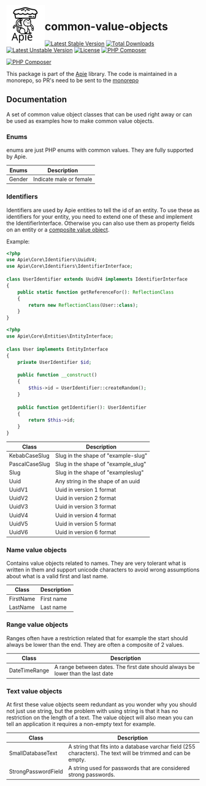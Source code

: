 <img src="https://raw.githubusercontent.com/apie-lib/apie-lib-monorepo/main/docs/apie-logo.svg" width="100px" align="left" />
<h1>common-value-objects</h1>






 [![Latest Stable Version](https://poser.pugx.org/apie/common-value-objects/v)](https://packagist.org/packages/apie/common-value-objects) [![Total Downloads](https://poser.pugx.org/apie/common-value-objects/downloads)](https://packagist.org/packages/apie/common-value-objects) [![Latest Unstable Version](https://poser.pugx.org/apie/common-value-objects/v/unstable)](https://packagist.org/packages/apie/common-value-objects) [![License](https://poser.pugx.org/apie/common-value-objects/license)](https://packagist.org/packages/apie/common-value-objects) [![PHP Composer](https://apie-lib.github.io/projectCoverage/coverage-common-value-objects.svg)](https://apie-lib.github.io/projectCoverage/common-value-objects/index.html)  

[![PHP Composer](https://github.com/apie-lib/common-value-objects/actions/workflows/php.yml/badge.svg?event=push)](https://github.com/apie-lib/common-value-objects/actions/workflows/php.yml)

This package is part of the [Apie](https://github.com/apie-lib) library.
The code is maintained in a monorepo, so PR's need to be sent to the [monorepo](https://github.com/apie-lib/apie-lib-monorepo/pulls)

## Documentation
A set of common value object classes that can be used right away or can be used as examples how to make common value objects.

### Enums

enums are just PHP enums with common values. They are fully supported by Apie.

| Enums | Description |
| --- | --- |
| Gender | Indicate male or female |

### Identifiers
Identifiers are used by Apie entities to tell the id of an entity. To use these as identifiers for your entity, you need to extend one of these and implement the IdentifierInterface. Otherwise you can also use them as property fields on an entity or a [composite value object](https://packagist.org/packages/apie/composite-value-objects).

Example:
```php
<?php
use Apie\Core\Identifiers\UuidV4;
use Apie\Core\Identifiers\IdentifierInterface;

class UserIdentifier extends UuidV4 implements IdentifierInterface
{
    public static function getReferenceFor(): ReflectionClass
    {
        return new ReflectionClass(User::class);
    }
}
```

```php
<?php
use Apie\Core\Entities\EntityInterface;

class User implements EntityInterface
{
    private UserIdentifier $id;

    public function __construct()
    {
        $this->id = UserIdentifier::createRandom();
    }

    public function getIdentifier(): UserIdentifier
    {
        return $this->id;
    }
}
```

| Class | Description |
| --- | --- |
| KebabCaseSlug | Slug in the shape of "example-slug" |
| PascalCaseSlug | Slug in the shape of "example_slug" | 
| Slug | Slug in the shape of "exampleslug" |
| Uuid | Any string in the shape of an uuid |
| UuidV1 | Uuid in version 1 format |
| UuidV2 | Uuid in version 2 format |
| UuidV3 | Uuid in version 3 format |
| UuidV4 | Uuid in version 4 format |
| UuidV5 | Uuid in version 5 format |
| UuidV6 | Uuid in version 6 format |

### Name value objects

Contains value objects related to names. They are very tolerant what is written
in them and support unicode characters to avoid wrong assumptions about
what is a valid first and last name.

| Class | Description |
| --- | --- |
| FirstName | First name |
| LastName | Last name |

### Range value objects

Ranges often have a restriction related that for example the start should always be lower than the end. They are often a composite of 2 values.

| Class | Description |
| --- | --- |
| DateTimeRange | A range between dates. The first date should always be lower than the last date |

### Text value objects

At first these value objects seem redundant as you wonder why you should not just use string, but the problem with using string is that it has no restriction on the length of a text. The value object will also mean you can tell an application it requires a non-empty text for example.

| Class | Description |
| --- | --- |
| SmallDatabaseText | A string that fits into a database varchar field (255 characters). The text will be trimmed and can be empty. |
| StrongPasswordField | A string used for passwords that are considered strong passwords. |
